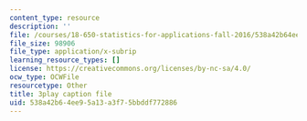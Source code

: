 ```yaml
---
content_type: resource
description: ''
file: /courses/18-650-statistics-for-applications-fall-2016/538a42b64ee95a13a3f75bbddf772886_yP1S37BiEsQ.vtt
file_size: 98906
file_type: application/x-subrip
learning_resource_types: []
license: https://creativecommons.org/licenses/by-nc-sa/4.0/
ocw_type: OCWFile
resourcetype: Other
title: 3play caption file
uid: 538a42b6-4ee9-5a13-a3f7-5bbddf772886
---
```

